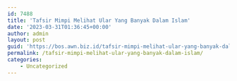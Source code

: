 ```yaml
---
id: 7488
title: 'Tafsir Mimpi Melihat Ular Yang Banyak Dalam Islam'
date: '2023-03-31T01:36:45+00:00'
author: admin
layout: post
guid: 'https://bos.awn.biz.id/tafsir-mimpi-melihat-ular-yang-banyak-dalam-islam/'
permalink: /tafsir-mimpi-melihat-ular-yang-banyak-dalam-islam/
categories:
    - Uncategorized
---
```


